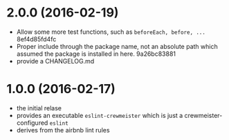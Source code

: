 # 2.0.0 (2016-02-19)

- Allow some more test functions, such as `beforeEach, before, ...` 8ef4d85fd4fc
- Proper include through the package name, not an absolute path which assumed the package is installed in here. 9a26bc83881 
- provide a CHANGELOG.md

# 1.0.0 (2016-02-17)

- the initial relase
- provides an executable `eslint-crewmeister` which is just a crewmeister-configured `eslint`
- derives from the airbnb lint rules